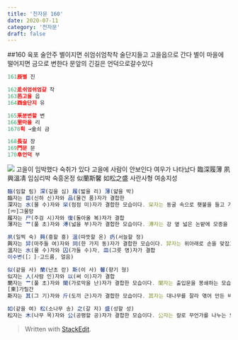 ```yaml
---
title: '천자문 160'
date: 2020-07-11
category: '천자문'
draft: false
---
```

##160 육포 술안주
별이지면
쉬엄쉬엄착착 술단지들고 고을읍으로 간다
별이 마을에 떨어지면 금으로 변한다
문앞의 긴길은 언덕으로갈수있다
```js
161辰별 진

162辵쉬엄쉬엄갈 착
163邑고을 읍
164酉술단지 유

165釆분변할 변
166里마을 리
1678획 →金쇠 금

168長길 장
169門문 문
170阜언덕 부
```
![](https://i.ibb.co/F4RCvqP/2020-07-11-2-49-26.png)
고을이 임박했다
숙취가 있다
고을에 사람이 안보인다
여우가 나타났다
臨深履薄  夙興溫凊 임심리박 숙흥온정
似蘭斯馨  如松之盛 사란사형 여송지성
```js
臨(임할 림) 深(깊을 심) 履(밟을 리) 薄(얇을 박)
臨자는 臣(신하 신)자와 品(물건 품)자가 결합한
深자는 水(물 수)자와 罙(점점 미)자가 결합한 모습이다. 罙자는 동굴 속으로 횃불을 들고 가는 모습
[㓁]그물망
履자는 尸(주검 시)자와 復(돌아올 복)자가 결합
薄자는 艹(풀 초)자와 溥(넓을 부)자가 결합한 모습이다. 溥자는 강 옆 넓은 논밭에 모종을 펼쳐 심는 모습

夙(일찍 숙) 興(흥할 흥) 溫(따뜻할 온) 疓(서늘할 정)
興자는 舁(마주들 여)자와 同(한 가지 동)자가 결합한 모습이다. 舁자는 위아래로 손을 맞잡고 있는 모습
溫자는 水(물 수)자와 囚(가둘 수)자, 皿(그릇 명)자가 결합
이수변([冫]☞고드름, 얼음)

似(같을 사) 蘭(난초 란) 斯(이 사) 馨(향기 형)
似자는 人(사람 인)자와 以(써 이)자가 결합
蘭자는 艹(풀 초)자와 闌(가로막을 난)자가 결합한 모습이다. 闌자는 출입문을 봉쇄하는 모습
[柬]가릴간
斯자는 其(그 기)자와 斤(도끼 근)자가 결합한 모습이다. 其자는 대나무를 잘라 엮어 만든 바구니

如(같을 여) 松(소나무 송) 之(갈 지) 盛(성할 성)
松자는 木(나무 목)자와 公(공평할 공)자가 결합한 모습이다. 公자는 칼로 무언가를 나누는 모습


```

> Written with [StackEdit](https://stackedit.io/).
<!--stackedit_data:
eyJoaXN0b3J5IjpbNjIzMzU2MDIzLC0yMTgxOTI1ODIsNTM3Mz
Y1MTQxLC0xMTE4MzE1MzIyLDMwNDY5ODM5NywtMjAyOTMxODgz
NiwtNTkxNTUzNjc5LC01OTg5ODUwMDFdfQ==
-->